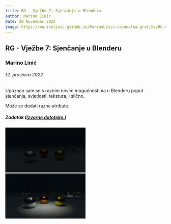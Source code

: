 ```yaml
---
title: RG - Vježbe 7: Sjenčanje u Blenderu
author: Marino Linić
date: 28 November 2022
image: https://marinolinic.github.io/MarinoLinic-racunalna-grafika/RG-Vje%C5%BEbe-7_Sjen%C5%anje_u_Blenderu/sjencanje_u_blenderu_1.png
---
```


## RG - Vježbe 7: Sjenčanje u Blenderu

### Marino Linić

###### 12. prosinca 2022

Upoznao sam se s raznim novim mogućnostima u Blenderu poput sjenčanja, svjetlosti, tekstura, i slično.

Može se dodati razne atribute.

##### Zadatak ([Izvorne datoteke.](https://github.com/MarinoLinic/MarinoLinic-racunalna-grafika/blob/main/RG-Vje%C5%BEbe-7_Sjen%C5%anje_u_Blenderu))

<img src="sjencanje_u_blenderu_0.png" alt="zadatak" width="50%" height="auto">

<img src="sjencanje_u_blenderu_1.png" alt="zadatak" width="50%" height="auto">
